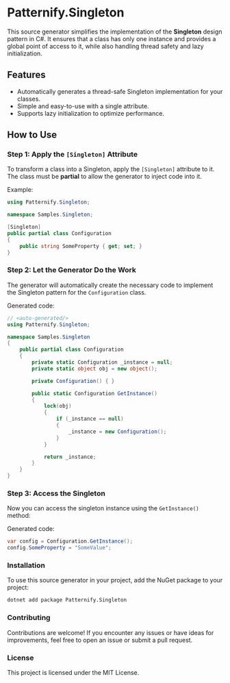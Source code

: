 # Patternify.Singleton

This source generator simplifies the implementation of the **Singleton** design pattern in C#. It ensures that a class has only one instance and provides a global point of access to it, while also handling thread safety and lazy initialization.

## Features

- Automatically generates a thread-safe Singleton implementation for your classes.
- Simple and easy-to-use with a single attribute.
- Supports lazy initialization to optimize performance.

## How to Use

### Step 1: Apply the `[Singleton]` Attribute

To transform a class into a Singleton, apply the `[Singleton]` attribute to it. The class must be **partial** to allow the generator to inject code into it.

Example:

```csharp
using Patternify.Singleton;

namespace Samples.Singleton;

[Singleton]
public partial class Configuration
{
    public string SomeProperty { get; set; }
}
```

### Step 2: Let the Generator Do the Work

The generator will automatically create the necessary code to implement the Singleton pattern for the `Configuration` class.

Generated code:

```csharp
// <auto-generated/>
using Patternify.Singleton;

namespace Samples.Singleton
{
    public partial class Configuration
    {
        private static Configuration _instance = null;
        private static object obj = new object();

        private Configuration() { }

        public static Configuration GetInstance()
        {
            lock(obj)
            {
                if (_instance == null)
                {
                    _instance = new Configuration();
                }
            }

            return _instance;
        }
    }
}
```
### Step 3: Access the Singleton

Now you can access the singleton instance using the `GetInstance()` method:

Generated code:

```csharp
var config = Configuration.GetInstance();
config.SomeProperty = "SomeValue";
```

### Installation

To use this source generator in your project, add the NuGet package to your project:

```bash
dotnet add package Patternify.Singleton
```

### Contributing
Contributions are welcome! If you encounter any issues or have ideas for improvements, feel free to open an issue or submit a pull request.

### License

This project is licensed under the MIT License.
